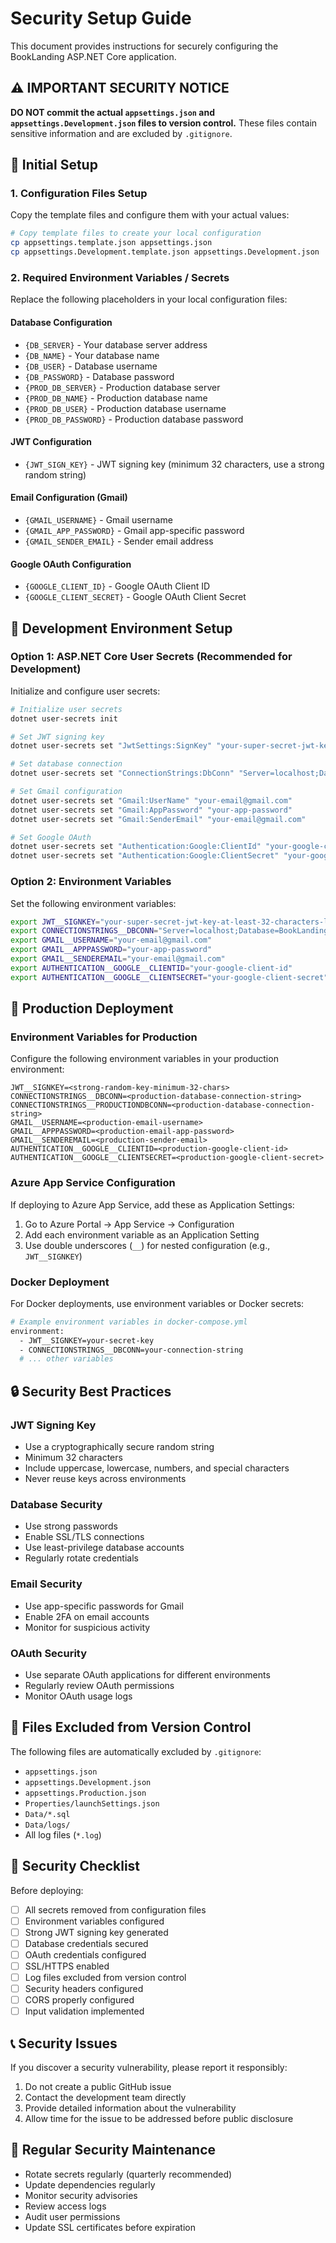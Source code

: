 # Security Setup Guide

This document provides instructions for securely configuring the BookLanding ASP.NET Core application.

## ⚠️ IMPORTANT SECURITY NOTICE

**DO NOT commit the actual `appsettings.json` and `appsettings.Development.json` files to version control.** These files contain sensitive information and are excluded by `.gitignore`.

## 🔧 Initial Setup

### 1. Configuration Files Setup

Copy the template files and configure them with your actual values:

```bash
# Copy template files to create your local configuration
cp appsettings.template.json appsettings.json
cp appsettings.Development.template.json appsettings.Development.json
```

### 2. Required Environment Variables / Secrets

Replace the following placeholders in your local configuration files:

#### Database Configuration
- `{DB_SERVER}` - Your database server address
- `{DB_NAME}` - Your database name
- `{DB_USER}` - Database username
- `{DB_PASSWORD}` - Database password
- `{PROD_DB_SERVER}` - Production database server
- `{PROD_DB_NAME}` - Production database name
- `{PROD_DB_USER}` - Production database username
- `{PROD_DB_PASSWORD}` - Production database password

#### JWT Configuration
- `{JWT_SIGN_KEY}` - JWT signing key (minimum 32 characters, use a strong random string)

#### Email Configuration (Gmail)
- `{GMAIL_USERNAME}` - Gmail username
- `{GMAIL_APP_PASSWORD}` - Gmail app-specific password
- `{GMAIL_SENDER_EMAIL}` - Sender email address

#### Google OAuth Configuration
- `{GOOGLE_CLIENT_ID}` - Google OAuth Client ID
- `{GOOGLE_CLIENT_SECRET}` - Google OAuth Client Secret

## 🔐 Development Environment Setup

### Option 1: ASP.NET Core User Secrets (Recommended for Development)

Initialize and configure user secrets:

```bash
# Initialize user secrets
dotnet user-secrets init

# Set JWT signing key
dotnet user-secrets set "JwtSettings:SignKey" "your-super-secret-jwt-key-at-least-32-characters-long"

# Set database connection
dotnet user-secrets set "ConnectionStrings:DbConn" "Server=localhost;Database=BookLanding;User Id=sa;Password=YourPassword;TrustServerCertificate=True;Connection Timeout=120"

# Set Gmail configuration
dotnet user-secrets set "Gmail:UserName" "your-email@gmail.com"
dotnet user-secrets set "Gmail:AppPassword" "your-app-password"
dotnet user-secrets set "Gmail:SenderEmail" "your-email@gmail.com"

# Set Google OAuth
dotnet user-secrets set "Authentication:Google:ClientId" "your-google-client-id"
dotnet user-secrets set "Authentication:Google:ClientSecret" "your-google-client-secret"
```

### Option 2: Environment Variables

Set the following environment variables:

```bash
export JWT__SIGNKEY="your-super-secret-jwt-key-at-least-32-characters-long"
export CONNECTIONSTRINGS__DBCONN="Server=localhost;Database=BookLanding;User Id=sa;Password=YourPassword;TrustServerCertificate=True;Connection Timeout=120"
export GMAIL__USERNAME="your-email@gmail.com"
export GMAIL__APPPASSWORD="your-app-password"
export GMAIL__SENDEREMAIL="your-email@gmail.com"
export AUTHENTICATION__GOOGLE__CLIENTID="your-google-client-id"
export AUTHENTICATION__GOOGLE__CLIENTSECRET="your-google-client-secret"
```

## 🚀 Production Deployment

### Environment Variables for Production

Configure the following environment variables in your production environment:

```
JWT__SIGNKEY=<strong-random-key-minimum-32-chars>
CONNECTIONSTRINGS__DBCONN=<production-database-connection-string>
CONNECTIONSTRINGS__PRODUCTIONDBCONN=<production-database-connection-string>
GMAIL__USERNAME=<production-email-username>
GMAIL__APPPASSWORD=<production-email-app-password>
GMAIL__SENDEREMAIL=<production-sender-email>
AUTHENTICATION__GOOGLE__CLIENTID=<production-google-client-id>
AUTHENTICATION__GOOGLE__CLIENTSECRET=<production-google-client-secret>
```

### Azure App Service Configuration

If deploying to Azure App Service, add these as Application Settings:

1. Go to Azure Portal → App Service → Configuration
2. Add each environment variable as an Application Setting
3. Use double underscores (`__`) for nested configuration (e.g., `JWT__SIGNKEY`)

### Docker Deployment

For Docker deployments, use environment variables or Docker secrets:

```dockerfile
# Example environment variables in docker-compose.yml
environment:
  - JWT__SIGNKEY=your-secret-key
  - CONNECTIONSTRINGS__DBCONN=your-connection-string
  # ... other variables
```

## 🔒 Security Best Practices

### JWT Signing Key
- Use a cryptographically secure random string
- Minimum 32 characters
- Include uppercase, lowercase, numbers, and special characters
- Never reuse keys across environments

### Database Security
- Use strong passwords
- Enable SSL/TLS connections
- Use least-privilege database accounts
- Regularly rotate credentials

### Email Security
- Use app-specific passwords for Gmail
- Enable 2FA on email accounts
- Monitor for suspicious activity

### OAuth Security
- Use separate OAuth applications for different environments
- Regularly review OAuth permissions
- Monitor OAuth usage logs

## 📁 Files Excluded from Version Control

The following files are automatically excluded by `.gitignore`:

- `appsettings.json`
- `appsettings.Development.json`
- `appsettings.Production.json`
- `Properties/launchSettings.json`
- `Data/*.sql`
- `Data/logs/`
- All log files (`*.log`)

## 🚨 Security Checklist

Before deploying:

- [ ] All secrets removed from configuration files
- [ ] Environment variables configured
- [ ] Strong JWT signing key generated
- [ ] Database credentials secured
- [ ] OAuth credentials configured
- [ ] SSL/HTTPS enabled
- [ ] Log files excluded from version control
- [ ] Security headers configured
- [ ] CORS properly configured
- [ ] Input validation implemented

## 📞 Security Issues

If you discover a security vulnerability, please report it responsibly:

1. Do not create a public GitHub issue
2. Contact the development team directly
3. Provide detailed information about the vulnerability
4. Allow time for the issue to be addressed before public disclosure

## 🔄 Regular Security Maintenance

- Rotate secrets regularly (quarterly recommended)
- Update dependencies regularly
- Monitor security advisories
- Review access logs
- Audit user permissions
- Update SSL certificates before expiration
